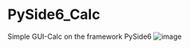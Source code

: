 # PySide6_Calc
Simple GUI-Calc on the framework PySide6
![image](https://user-images.githubusercontent.com/79583622/176756679-1daf3f10-5b27-4f20-bbda-74833222077f.png)
